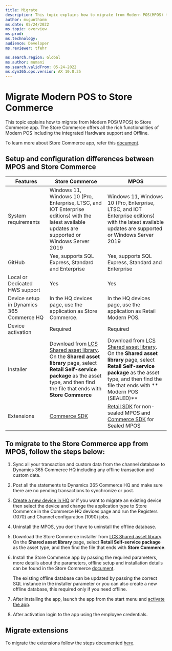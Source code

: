 ```yaml
---
title: Migrate
description: This topic explains how to migrate from Modern POS(MPOS) to Store Commerce app.
author: mugunthanm
ms.date: 05/24/2022
ms.topic: overview
ms.prod: 
ms.technology: 
audience: Developer
ms.reviewer: tfehr

ms.search.region: Global
ms.author: mumani
ms.search.validFrom: 05-24-2022
ms.dyn365.ops.version: AX 10.0.25
---
```

# Migrate Modern POS to Store Commerce
This topic explains how to migrate from Modern POS(MPOS) to Store Commerce app. The Store Commerce offers all the rich functionalities of Modern POS including the integrated Hardware support and Offline.

To learn more about Store Commerce app, refer this [document](https://aka.ms/StoreCommerceDoc).

## Setup and configuration differences between MPOS and Store Commerce

| Features | Store Commerce | MPOS |
| ------ | ------ |------ |
| System requirements | Windows 11, Windows 10 (Pro, Enterprise, LTSC, and IOT Enterprise editions) with the latest available updates are supported or Windows Server 2019 | 	Windows 11, Windows 10 (Pro, Enterprise, LTSC, and IOT Enterprise editions) with the latest available updates are supported or Windows Server 2019 |
| GitHub | Yes, supports SQL Express, Standard and Enterprise | Yes, supports SQL Express, Standard and Enterprise |
| Local or Dedicated HWS support | Yes | Yes |	
| Device setup in Dynamics 365 Commerce HQ | 	In the HQ devices page, use the application as Store Commerce. | In the HQ devices page, use the application as Retail Modern POS. |
| Device activation | Required | Required |
| Installer | Download from [LCS Shared asset library](https://lcs.dynamics.com/V2/SharedAssetLibrary). On the **Shared asset library** page, select **Retail Self-service package** as the asset type, and then find the file that ends with **Store Commerce** | 	Download from [LCS Shared asset library](https://lcs.dynamics.com/V2/SharedAssetLibrary). On the **Shared asset library** page, select **Retail Self-service package** as the asset type, and then find the file that ends with ** Modern POS (SEALED)** |
| Extensions | 	[Commerce SDK]( https://github.com/microsoft/Dynamics365Commerce.InStore) | [Retail SDK]( https://docs.microsoft.com/en-us/dynamics365/commerce/dev-itpro/retail-sdk/retail-sdk-overview) for non-sealed MPOS and [Commerce SDK]( https://github.com/microsoft/Dynamics365Commerce.InStore) for Sealed MPOS |
	
## To migrate to the Store Commerce app from MPOS, follow the steps below:

1.	Sync all your transaction and custom data from the channel database to Dynamics 365 Commerce HQ including any offline transaction and custom data.
2.	Post all the statements to Dynamics 365 Commerce HQ and make sure there are no pending transactions to synchronize or post.
3.	[Create a new device in HQ](https://docs.microsoft.com/en-us/dynamics365/commerce/tasks/create-associate-device) or if you want to migrate an existing device then select the device and change the application type to Store Commerce in the Commerce HQ devices page and run the Registers (1070) and Channel configuration (1090) jobs.
4.	Uninstall the MPOS, you don’t have to uninstall the offline database.
5.	Download the Store Commerce installer from [LCS Shared asset library](https://lcs.dynamics.com/V2/SharedAssetLibrary). On the **Shared asset library** page, select **Retail Self-service package** as the asset type, and then find the file that ends with **Store Commerce**.
6.	Install the Store Commerce app by passing the required parameters, more details about the parameters, offline setup and installation details can be found in the Store Commerce [document](https://aka.ms/StoreCommerceDoc). 

    The existing offline database can be updated by passing the correct SQL instance in the installer parameter or you can also create a new offline database, this required only if you need offline.

7.	After installing the app, launch the app from the start menu and [activate the app](https://docs.microsoft.com/en-us/dynamics365/commerce/dev-itpro/retail-device-activation).
8.	After activation login to the app using the employee credentials.

## Migrate extensions
To migrate the extensions follow the steps documented [here](https://docs.microsoft.com/en-us/dynamics365/commerce/dev-itpro/pos-extension/migrate-pos-extension).
